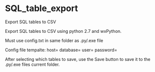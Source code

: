 # SQL_table_export
Export SQL tables to CSV

Export SQL tables to CSV using python 2.7 and wxPython.

Must use config.txt in same folder as .py/.exe file

Config file tempalte:
host=
database=
user=
password=

After selecting which tables to save, use the Save button to save it to the .py/.exe files current folder.
